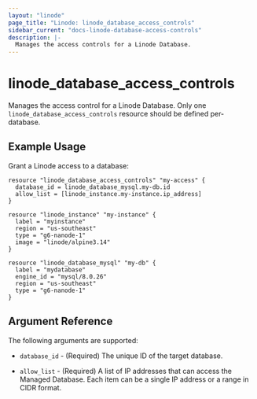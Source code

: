 ```yaml
---
layout: "linode"
page_title: "Linode: linode_database_access_controls"
sidebar_current: "docs-linode-database-access-controls"
description: |-
  Manages the access controls for a Linode Database.
---
```


# linode\_database\_access_controls

Manages the access control for a Linode Database. Only one `linode_database_access_controls` resource should be defined per-database.

## Example Usage

Grant a Linode access to a database:

```hcl
resource "linode_database_access_controls" "my-access" {
  database_id = linode_database_mysql.my-db.id
  allow_list = [linode_instance.my-instance.ip_address]
}

resource "linode_instance" "my-instance" {
  label = "myinstance"
  region = "us-southeast"
  type = "g6-nanode-1"
  image = "linode/alpine3.14"
}

resource "linode_database_mysql" "my-db" {
  label = "mydatabase"
  engine_id = "mysql/8.0.26"
  region = "us-southeast"
  type = "g6-nanode-1"
}
```

## Argument Reference

The following arguments are supported:

* `database_id` - (Required) The unique ID of the target database.

* `allow_list` - (Required) A list of IP addresses that can access the Managed Database. Each item can be a single IP address or a range in CIDR format.
